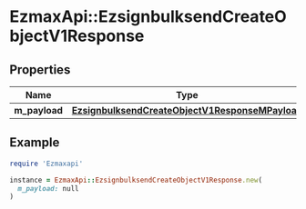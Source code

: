 # EzmaxApi::EzsignbulksendCreateObjectV1Response

## Properties

| Name | Type | Description | Notes |
| ---- | ---- | ----------- | ----- |
| **m_payload** | [**EzsignbulksendCreateObjectV1ResponseMPayload**](EzsignbulksendCreateObjectV1ResponseMPayload.md) |  |  |

## Example

```ruby
require 'Ezmaxapi'

instance = EzmaxApi::EzsignbulksendCreateObjectV1Response.new(
  m_payload: null
)
```

